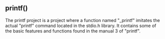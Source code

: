 ## printf()
The printf project is a project where a function named "_printf" imitates the actual "printf" command located in the stdio.h library. It contains some of the basic features and functions found in the manual 3 of "printf".
